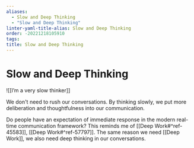 ```yaml
---
aliases:
  - Slow and Deep Thinking
  - "Slow and Deep Thinking"
linter-yaml-title-alias: Slow and Deep Thinking
order: -20221218105910
tags: 
title: Slow and Deep Thinking
---
```


# Slow and Deep Thinking

![[I’m a very slow thinker]]

We don't need to rush our conversations. By thinking slowly, we put more deliberation and thoughtfulness into our communication.

Do people have an expectation of immediate response in the modern real-time communication framework? This reminds me of [[Deep Work#^ref-45583]], [[Deep Work#^ref-57797]]. The same reason we need [[Deep Work]], we also need deep thinking in our conversations.